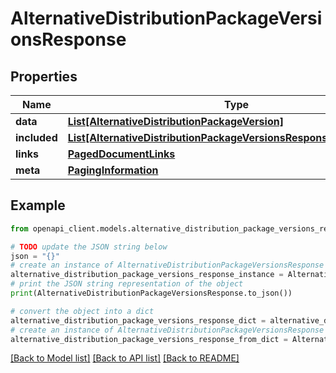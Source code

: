 # AlternativeDistributionPackageVersionsResponse


## Properties

Name | Type | Description | Notes
------------ | ------------- | ------------- | -------------
**data** | [**List[AlternativeDistributionPackageVersion]**](AlternativeDistributionPackageVersion.md) |  | 
**included** | [**List[AlternativeDistributionPackageVersionsResponseIncludedInner]**](AlternativeDistributionPackageVersionsResponseIncludedInner.md) |  | [optional] 
**links** | [**PagedDocumentLinks**](PagedDocumentLinks.md) |  | 
**meta** | [**PagingInformation**](PagingInformation.md) |  | [optional] 

## Example

```python
from openapi_client.models.alternative_distribution_package_versions_response import AlternativeDistributionPackageVersionsResponse

# TODO update the JSON string below
json = "{}"
# create an instance of AlternativeDistributionPackageVersionsResponse from a JSON string
alternative_distribution_package_versions_response_instance = AlternativeDistributionPackageVersionsResponse.from_json(json)
# print the JSON string representation of the object
print(AlternativeDistributionPackageVersionsResponse.to_json())

# convert the object into a dict
alternative_distribution_package_versions_response_dict = alternative_distribution_package_versions_response_instance.to_dict()
# create an instance of AlternativeDistributionPackageVersionsResponse from a dict
alternative_distribution_package_versions_response_from_dict = AlternativeDistributionPackageVersionsResponse.from_dict(alternative_distribution_package_versions_response_dict)
```
[[Back to Model list]](../README.md#documentation-for-models) [[Back to API list]](../README.md#documentation-for-api-endpoints) [[Back to README]](../README.md)


